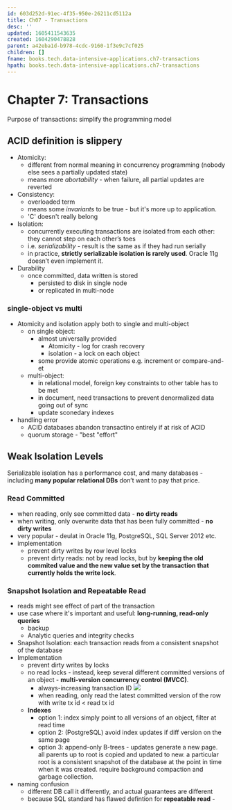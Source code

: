 ```yaml
---
id: 603d252d-91ec-4f35-950e-26211cd5112a
title: Ch07 - Transactions
desc: ''
updated: 1605411543635
created: 1604290478828
parent: a42eba1d-b978-4cdc-9160-1f3e9c7cf025
children: []
fname: books.tech.data-intensive-applications.ch7-transactions
hpath: books.tech.data-intensive-applications.ch7-transactions
---
```

# Chapter 7: Transactions

Purpose of transactions: simplify the programming model

## ACID definition is slippery

- Atomicity:
  - different from normal meaning in concurrency programming (nobody else sees a partially updated state)
  - means more _abortability_ - when  failure, all partial updates are reverted 
- Consistency: 
  - overloaded term
  - means some _invariants_ to be true - but it's more up to application. 
  - 'C' doesn't really belong
- Isolation:
  - concurrently executing transactions are isolated from each other: they cannot step on each other’s toes
  - i.e. _serializability_ - result is the same as if they had run serially
  - in practice, **strictly serializable isolation is rarely used**. Oracle 11g doesn’t even implement it.
- Durability
  - once committed, data written is stored 
    - persisted to disk in single node
    - or replicated in multi-node

### single-object vs multi

- Atomicity and isolation apply both to single and multi-object
  - on single object:
    - almost universally provided 
      - Atomicity - log for crash recovery 
      - isolation - a lock on each object 
    - some provide atomic operations e.g. increment or compare-and-et 
  - multi-object:
    - in relational model, foreign key constraints to other table has to be met 
    - in document, need transactions to prevent denormalized data going out of sync 
    - update sconedary indexes 
- handling error
  - ACID databases abandon transactino entirely if at risk of ACID
  - quorum storage - "best "effort" 

## Weak Isolation Levels

Serializable isolation has a performance cost, and many databases - including **many popular relational DBs** don’t want to pay that price. 

### Read Committed

- when reading, only see committed data - **no dirty reads**
- when writing, only overwrite data that has been fully committed  - **no dirty writes**
- very popular - deulat in Oracle 11g, PostgreSQL, SQL Server 2012 etc.
- implementation
  - prevent dirty writes by row level locks 
  - prevent dirty reads: not by read locks, but by **keeping the old commited value and the new value set by the transaction that currently holds the write lock**.

### Snapshot Isolation and Repeatable Read

- reads might see effect of part of the transaction 
- use case where it's important and useful: **long-running, read-only queries**
  - backup 
  - Analytic queries and integrity checks
- Snapshot Isolation: each transaction reads from a consistent snapshot of the database
- Implementation
  - prevent dirty writes by locks
  - no read locks - instead, keep several different committed versions of an object - **multi-version concurrency control (MVCC)**.
    - always-increasing transaction ID
        ![](/dendron-notes/assets/images/2020-11-11-22-47-29.png)
    - when reading, only read the latest committed version of the row with write tx id &lt; read tx id 
  - **Indexes** 
    - option 1: index simply point to all versions of an object, filter at read time
    - option 2: (PostgreSQL) avoid index updates if diff version on the same page
    - option 3: append-only B-trees - updates generate a new page. all parents up to root is copied and updated to new.  a particular root is a consistent snapshot of the database at the point in time when it was created. require background compaction and garbage collection. 
- naming confusion
  - different DB call it differently, and actual guarantees are different 
  - because SQL standard has flawed defintion for **repeatable read** - 

